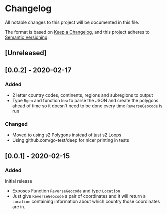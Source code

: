 # Changelog

All notable changes to this project will be documented in this file.

The format is based on [Keep a Changelog](https://keepachangelog.com/en/1.0.0/),
and this project adheres to [Semantic Versioning](https://semver.org/spec/v2.0.0.html).

## [Unreleased]

## [0.0.2] - 2020-02-17

### Added

 - 2 letter country codes, continents, regions and subregions to output
 - Type `Rgeo` and function `New` to parse the JSON and create the polygons
   ahead of time so it doesn't need to be done every time `ReverseGeocode` is
   run

### Changed

 - Moved to using s2 Polygons instead of just s2 Loops
 - Using github.com/go-test/deep for nicer printing in tests

## [0.0.1] - 2020-02-15

### Added

Initial release
 - Exposes Function `ReverseGeocode` and type `Location`
 - Just give `ReverseGeocode` a pair of coordinates and it will return a
   `Location` containing information about which country those coordinates are
   in.
